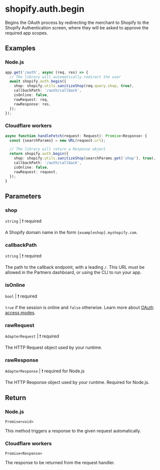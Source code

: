 # shopify.auth.begin

Begins the OAuth process by redirecting the merchant to Shopify to the Shopify Authentication screen, where they will be asked to approve the required app scopes.

## Examples

### Node.js

```ts
app.get('/auth', async (req, res) => {
  // The library will automatically redirect the user
  await shopify.auth.begin({
    shop: shopify.utils.sanitizeShop(req.query.shop, true),
    callbackPath: '/auth/callback',
    isOnline: false,
    rawRequest: req,
    rawResponse: res,
  });
});
```

### Cloudflare workers

```ts
async function handleFetch(request: Request): Promise<Response> {
  const {searchParams} = new URL(request.url);

  // The library will return a Response object
  return shopify.auth.begin({
    shop: shopify.utils.sanitizeShop(searchParams.get('shop'), true),
    callbackPath: '/auth/callback',
    isOnline: false,
    rawRequest: request,
  });
}
```

## Parameters

### shop

`string` | :exclamation: required

A Shopify domain name in the form `{exampleshop}.myshopify.com`.

### callbackPath

`string` | :exclamation: required

The path to the callback endpoint, with a leading `/`. This URL must be allowed in the Partners dashboard, or using the CLI to run your app.

### isOnline

`bool` | :exclamation: required

`true` if the session is online and `false` otherwise. Learn more about [OAuth access modes](https://shopify.dev/apps/auth/oauth/access-modes).

### rawRequest

`AdapterRequest` | :exclamation: required

The HTTP Request object used by your runtime.

### rawResponse

`AdapterResponse` | :exclamation: required for Node.js

The HTTP Response object used by your runtime. Required for Node.js.

## Return

### Node.js

`Promise<void>`

This method triggers a response to the given request automatically.

### Cloudflare workers

`Promise<Response>`

The response to be returned from the request handler.
